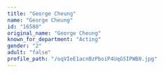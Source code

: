 ```yaml
---
title: "George Cheung"
name: "George Cheung"
id: "16580"
original_name: "George Cheung"
known_for_department: "Acting"
gender: "2"
adult: "false"
profile_path: "/oqVIeE1acnBzPboiP4UqGSIPWB0.jpg"
---
```

